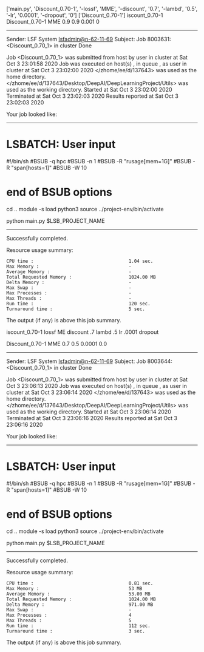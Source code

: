 ['main.py', 'Discount_0.70-1', '-lossf', 'MME', '-discount', '0.7', '-lambd', '0.5', '-lr', '0.0001', '-dropout', '0']
['Discount_0.70-1']
iscount_0.70-1
Discount_0.70-1 MME 0.9 0.9 0.001 0

------------------------------------------------------------
Sender: LSF System <lsfadmin@n-62-11-69>
Subject: Job 8003631: <Discount_0.70_1> in cluster <dcc> Done

Job <Discount_0.70_1> was submitted from host <n-62-30-5> by user <s183905> in cluster <dcc> at Sat Oct  3 23:01:58 2020
Job was executed on host(s) <n-62-11-69>, in queue <hpc>, as user <s183905> in cluster <dcc> at Sat Oct  3 23:02:00 2020
</zhome/ee/d/137643> was used as the home directory.
</zhome/ee/d/137643/Desktop/DeepAI/DeepLearningProject/Utils> was used as the working directory.
Started at Sat Oct  3 23:02:00 2020
Terminated at Sat Oct  3 23:02:03 2020
Results reported at Sat Oct  3 23:02:03 2020

Your job looked like:

------------------------------------------------------------
# LSBATCH: User input
#!/bin/sh
#BSUB -q hpc
#BSUB -n 1
#BSUB -R "rusage[mem=1G]"
#BSUB -R "span[hosts=1]"
#BSUB -W 10
# end of BSUB options
cd ..
module -s load python3
source ../project-env/bin/activate

python main.py $LSB_PROJECT_NAME


------------------------------------------------------------

Successfully completed.

Resource usage summary:

    CPU time :                                   1.04 sec.
    Max Memory :                                 -
    Average Memory :                             -
    Total Requested Memory :                     1024.00 MB
    Delta Memory :                               -
    Max Swap :                                   -
    Max Processes :                              -
    Max Threads :                                -
    Run time :                                   120 sec.
    Turnaround time :                            5 sec.

The output (if any) is above this job summary.

iscount_0.70-1
lossf
ME
discount
.7
lambd
.5
lr
.0001
dropout

Discount_0.70-1 MME 0.7 0.5 0.0001 0.0

------------------------------------------------------------
Sender: LSF System <lsfadmin@n-62-11-69>
Subject: Job 8003644: <Discount_0.70_1> in cluster <dcc> Done

Job <Discount_0.70_1> was submitted from host <n-62-30-5> by user <s183905> in cluster <dcc> at Sat Oct  3 23:06:13 2020
Job was executed on host(s) <n-62-11-69>, in queue <hpc>, as user <s183905> in cluster <dcc> at Sat Oct  3 23:06:14 2020
</zhome/ee/d/137643> was used as the home directory.
</zhome/ee/d/137643/Desktop/DeepAI/DeepLearningProject/Utils> was used as the working directory.
Started at Sat Oct  3 23:06:14 2020
Terminated at Sat Oct  3 23:06:16 2020
Results reported at Sat Oct  3 23:06:16 2020

Your job looked like:

------------------------------------------------------------
# LSBATCH: User input
#!/bin/sh
#BSUB -q hpc
#BSUB -n 1
#BSUB -R "rusage[mem=1G]"
#BSUB -R "span[hosts=1]"
#BSUB -W 10
# end of BSUB options
cd ..
module -s load python3
source ../project-env/bin/activate

python main.py $LSB_PROJECT_NAME


------------------------------------------------------------

Successfully completed.

Resource usage summary:

    CPU time :                                   0.81 sec.
    Max Memory :                                 53 MB
    Average Memory :                             53.00 MB
    Total Requested Memory :                     1024.00 MB
    Delta Memory :                               971.00 MB
    Max Swap :                                   -
    Max Processes :                              4
    Max Threads :                                5
    Run time :                                   112 sec.
    Turnaround time :                            3 sec.

The output (if any) is above this job summary.

